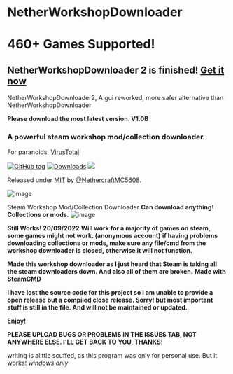 # NetherWorkshopDownloader
# 460+ Games Supported!
## NetherWorkshopDownloader 2 is finished! [Get it now](https://github.com/NethercraftMC5608/NetherWorkshopDownloader/releases/tag/NetherWorkshopDownloader2) 
NetherWorkshopDownloader2, A gui reworked, more safer alternative than NetherWorkshopDownloader

**Please download the most latest version. V1.0B**

### A powerful steam workshop mod/collection downloader.

For paranoids, [VirusTotal](https://github.com/NethercraftMC5608/NetherWorkshopDownloader/wiki/Virus-explaination)

[![GitHub tag](https://img.shields.io/github/tag/NethercraftMC5608/NethersWorkshopDownloader?include_prereleases=&sort=semver&color=blue)](https://github.com/NethercraftMC5608/NethersWorkshopDownloader/releases/)
[![Downloads](https://img.shields.io/github/downloads/NethercraftMC5608/NethersWorkshopDownloader/total?style=flat-square)](#downloads)
<a href="https://github.com/NethercraftMC5608/NethersWorkshopDownloader/wiki"><img src="https://img.shields.io/badge/View%20the%20Documentation-%20-blue?style=flat-square&link=https://github.com/NethercraftMC5608/NethersWorkshopDownloader/wiki"></a>

Released under [MIT](/LICENSE) by [@NethercraftMC5608](https://github.com/NethercraftMC5608).

![image](https://user-images.githubusercontent.com/89841173/191242823-4e3879c7-32e9-4a09-a6ad-3549f54609bc.png)

Steam Workshop Mod/Collection Downloader
**Can download anything! Collections or mods.**
![image](https://user-images.githubusercontent.com/89841173/192072130-d5054f63-6c33-4971-b8fe-9b5930a6b802.png)


**Still Works! 20/09/2022**
**Will work for a majority of games on steam, some games might not work. (anonymous account)**
__if having problems downloading collections or mods, make sure any file/cmd from the workshop downloader is closed, otherwise it will not function.__

**Made this workshop downloader as I just heard that Steam is taking all the steam downloaders down. And also all of them are broken.**
**Made with SteamCMD**

**I have lost the source code for this project so i am unable to provide a open release but a compiled close release. Sorry! but most important stuff is still in the file. And will not be maintained or updated.**

**Enjoy!**

**PLEASE UPLOAD BUGS OR PROBLEMS IN THE ISSUES TAB, NOT ANYWHERE ELSE. I'LL GET BACK TO YOU, THANKS!**

writing is alittle scuffed, as this program was only for personal use. But it works!
_windows only_
